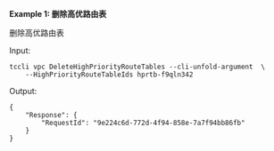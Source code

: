 **Example 1: 删除高优路由表**

删除高优路由表

Input: 

```
tccli vpc DeleteHighPriorityRouteTables --cli-unfold-argument  \
    --HighPriorityRouteTableIds hprtb-f9qln342
```

Output: 
```
{
    "Response": {
        "RequestId": "9e224c6d-772d-4f94-858e-7a7f94bb86fb"
    }
}
```

